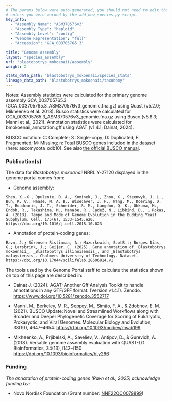 ```yaml
---
# The params below were auto-generated, you should not need to edit them...
# unless you were warned by the add_new_species.py script.
key_info:
  - "Assembly Name": "ASM370576v3"
  - "Assembly Type": "haploid"
  - "Assembly Level": "contig"
  - "Genome Representation": "full"
  - "Accession": "GCA_003705765.3"

title: "Genome assembly"
layout: "species_assembly"
url: "blastobotrys_mokoenaii/assembly"
weight: 2

stats_data_path: "blastobotrys_mokoenaii/species_stats"
lineage_data_path: "blastobotrys_mokoenaii/taxonomy"
---
```


Notes: Assembly statistics were calculated for the primary genome assembly GCA_003705765.3 (GCA_003705765.3_ASM370576v3_genomic.fna.gz) using Quast (v5.2.0; Mikheenko et al. 2018). Busco statistics were calculated for GCA_003705765.3_ASM370576v3_genomic.fna.gz using Busco (v5.8.3; Manni et al., 2021). Annotation statistics were calculated for bmokoenaii_annotation.gff using AGAT (v1.4.1; Dainat, 2024).

BUSCO notation: C: Complete; S: Single-copy; D: Duplicated; F: Fragmented; M: Missing; n: Total BUSCO genes included in the dataset (here: ascomycota_odb10). See also [the official BUSCO manual](https://busco.ezlab.org/busco_userguide.html#interpreting-the-results).

### Publication(s)

The data for *Blastobotrys mokoenaii* NRRL Y-27120 displayed in the genome portal comes from:

- Genome assembly:

```{style=citation}
Shen, X.-X., Opulente, D. A., Kominek, J., Zhou, X., Steenwyk, J. L., Buh, K. V., Haase, M. A. B., Wisecaver, J. H., Wang, M., Doering, D. T., Boudouris, J. T., Schneider, R. M., Langdon, Q. K., Ohkuma, M., Endoh, R., Takashima, M., Manabe, R., Čadež, N., Libkind, D., … Rokas, A. (2018). Tempo and Mode of Genome Evolution in the Budding Yeast Subphylum. Cell, 175(6), 1533-1545.e20. https://doi.org/10.1016/j.cell.2018.10.023
```

- Annotation of protein-coding genes:

```{style=citation}
Ravn, J.; Sörensen Ristinmaa, A.; Mazurkewich, ScotS.t; Borges Dias, G.; Larsbrink, J.; Geijer, C. (2025). Gene annotation of _Blastobotrys mokoenaii_, _Blastobotrys illinoisensis_, and _Blastobotrys malaysiensis_. Chalmers University of Technology. Dataset. https://doi.org/10.17044/scilifelab.28606814.v1
```

The tools used by the Genome Portal staff to calculate the statistics shown on top of this page are described in:

- Dainat J. (2024). AGAT: Another Gff Analysis Toolkit to handle annotations in any GTF/GFF format.
(Version v1.4.1). Zenodo. <https://www.doi.org/10.5281/zenodo.3552717>

- Manni, M., Berkeley, M. R., Seppey, M., Simão, F. A., & Zdobnov, E. M. (2021). BUSCO Update: Novel and Streamlined Workflows along with Broader and Deeper Phylogenetic Coverage for Scoring of Eukaryotic, Prokaryotic, and Viral Genomes. Molecular Biology and Evolution, 38(10), 4647–4654. <https://doi.org/10.1093/molbev/msab199>

- Mikheenko, A., Prjibelski, A., Saveliev, V., Antipov, D., & Gurevich, A. (2018). Versatile genome assembly evaluation with QUAST-LG. Bioinformatics, 34(13), i142–i150. <https://doi.org/10.1093/bioinformatics/bty266>

### Funding

*The annotation of protein-coding genes (Ravn et al., 2025) acknowledge funding by:*

- Novo Nordisk Foundation (Grant number: [NNF22OC0079899](https://app.dimensions.ai/details/grant/grant.13909076))
